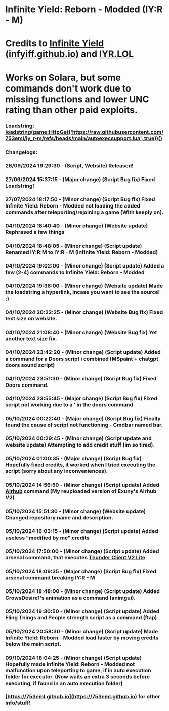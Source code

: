 # Infinite Yield: Reborn - Modded (IY:R - M)

# Credits to [Infinite Yield (infyiff.github.io)](https://infyiff.github.io) and [IYR.LOL](https://iyr.lol)

# Works on Solara, but some commands don't work due to missing functions and lower UNC rating than other paid exploits.

### Loadstring: [loadstring(game:HttpGet('https://raw.githubusercontent.com/753eml/iy_r-m/refs/heads/main/autoexecsupport.lua', true))()](https://raw.githubusercontent.com/753eml/iy_r-m/refs/heads/main/autoexecsupport.lua)

### Changelogs:

### 26/09/2024 19:29:30 - (Script, Website) Released!

### 27/09/2024 15:37:15 - (Major change) (Script Bug fix) Fixed Loadstring!

### 27/07/2024 18:17:50 - (Minor change) (Script Bug fix) Fixed Infinite Yield: Reborn - Modded not loading the added commands after teleporting/rejoining a game (With keepiy on).

### 04/10/2024 18:40:40 - (Minor change) (Website update) Rephrased a few things

### 04/10/2024 18:48:05 - (Minor change) (Script update) Renamed IY:R:M to IY:R - M (Infinite Yield: Reborn - Modded)

### 04/10/2024 19:02:00 - (Minor change) (Script update) Added a few (2-4) commands to Infinite Yield: Reborn - Modded

### 04/10/2024 19:36:00 - (Minor change) (Website update) Made the loadstring a hyperlink, incase you want to see the source! :)

### 04/10/2024 20:22:25 - (Minor change) (Website Bug fix) Fixed text size on website.

### 04/10/2024 21:08:40 - (Minor change) (Website Bug fix) Yet another text size fix.

### 04/10/2024 23:42:20 - (Minor change) (Script update) Added a command for a Doors script i combined (MSpaint + chatgpt doors sound script)

### 04/10/2024 23:51:30 - (Minor change) (Script Bug fix) Fixed Doors command.

### 04/10/2024 23:55:45 - (Major change) (Script Bug fix) Fixed script not working due to a ' in the doors command.

### 05/10/2024 00:22:40 - (Major change) (Script Bug fix) Finally found the cause of script not functioning - Cmdbar named bar.

### 05/10/2024 00:29:45 - (Minor change) (Script update and website update) Attempting to add credit stuff (im so tired).

### 05/10/2024 01:00:35 - (Major change) (Script Bug fix) Hopefully fixed credits, it worked when I tried executing the script (sorry about any inconveniences).

### 05/10/2024 14:56:50 - (Minor change) (Script update) Added [Airhub](https://github.com/Exunys/AirHub-V2) command (My reuploaded version of Exuny's Airhub V2)

### 05/10/2024 15:51:30 - (Minor change) (Website update) Changed repository name and description.

### 05/10/2024 16:03:15 - (Minor change) (Script update) Added useless "modified by me" credits

### 05/10/2024 17:50:00 - (Minor change) (Script update) Added arsenal command, that executes [Thunder Client V2 Lite](https://discord.gg/thunderclient)

### 05/10/2024 18:09:35 - (Major change) (Script Bug fix) Fixed arsenal command breaking IY:R - M

### 05/10/2024 18:48:00 - (Minor change) (Script update) Added CrowsDesire1's animation as a command (animgui).

### 05/10/2024 19:30:50 - (Minor change) (Script update) Added Fling Things and People strength script as a command (ftap)

### 05/10/2024 20:58:30 - (Minor change) (Script update) Made Infinite Yield: Reborn - Modded load faster by moving credits below the main script.

### 09/10/2024 18:04:25 - (Minor change) (Script update) Hopefully made Infinite Yield: Reborn - Modded not malfunction upon teleporting to game, if in auto execution folder for executor. (Now waits an extra 3 seconds before executing, if found in an auto execution folder)

### [https://753eml.github.io](https://753eml.github.io) for other info/stuff!
